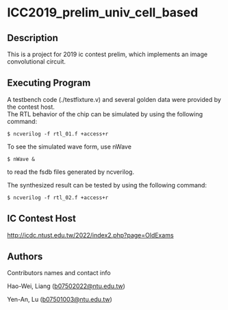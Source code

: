 # ICC2019_prelim_univ_cell_based

## Description

This is a project for 2019 ic contest prelim, which implements an image convolutional circuit.

## Executing Program

A testbench code (./testfixture.v) and several golden data were provided by the contest host.  
The RTL behavior of the chip can be simulated by using the following command: 
```
$ ncverilog -f rtl_01.f +access+r
```
To see the simulated wave form, use nWave
```
$ nWave &
```
to read the fsdb files generated by ncverilog.  

The synthesized result can be tested by using the following command:
```
$ ncverilog -f rtl_02.f +access+r
```

## IC Contest Host
http://icdc.ntust.edu.tw/2022/index2.php?page=OldExams

## Authors

Contributors names and contact info

Hao-Wei, Liang (b07502022@ntu.edu.tw) 

Yen-An, Lu (b07501003@ntu.edu.tw)

